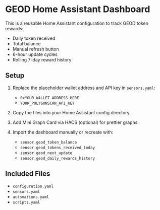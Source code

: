# GEOD Home Assistant Dashboard

This is a reusable Home Assistant configuration to track GEOD token rewards:
- Daily token received
- Total balance
- Manual refresh button
- 6-hour update cycles
- Rolling 7-day reward history

## Setup

1. Replace the placeholder wallet address and API key in `sensors.yaml`:
   - `0xYOUR_WALLET_ADDRESS_HERE`
   - `YOUR_POLYGONSCAN_API_KEY`

2. Copy the files into your Home Assistant config directory.

3. Add Mini Graph Card via HACS (optional) for prettier graphs.

4. Import the dashboard manually or recreate with:
   - `sensor.geod_token_balance`
   - `sensor.geod_tokens_received_today`
   - `sensor.geod_next_update`
   - `sensor.geod_daily_rewards_history`

## Included Files

- `configuration.yaml`
- `sensors.yaml`
- `automations.yaml`
- `scripts.yaml`
